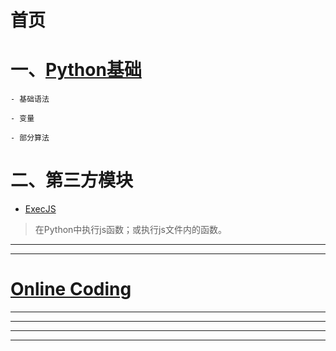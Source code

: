 # 首页

# 一、[Python基础](_md/Python基础.md)

    - 基础语法
    
    - 变量
    
    - 部分算法
    

# 二、第三方模块

<!-- - [Visual-制作3D演示动画](_md/_thirdparty_module/Visual_制作3D演示动画.md) -->
- [ExecJS](_md/_thirdparty_module/ExecJS.md)
> 在Python中执行js函数；或执行js文件内的函数。






<!-- # 二、[电脑硬件](_md/电脑硬件.md)

# 三、[网络常识](_md/网络常识.md)

# 四、[PDF_book](_md/pdf_book.md)

# 五、 [MP4](_md/mp4.md)

# 6、 [MP3](_md/mp3.md)
 -->


------

<!-- ## [练习题](https://bele678.github.io/lq) -->

<!-- ## [课堂讲题](_md/课堂讲解.md) -->



------

# [Online Coding](_web_py3/index.html)





------ 

<!-- <iframe height = 100% width = 100% src = "https://api.btstu.cn/yan/api.php" frameborder = 0 > </iframe> -->


<!-- <iframe height = 100% width = 100% src = "https://api.lovelive.tools/api/SweetNothings" frameborder = 0 > </iframe> -->


------

<!-- :100: :cloud: [emoji 对照表](https://www.webfx.com/tools/emoji-cheat-sheet/)
  -->
------



------
